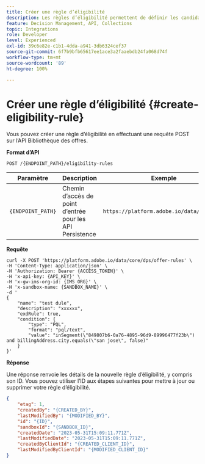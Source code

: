 ```yaml
---
title: Créer une règle d’éligibilité
description: Les règles d’éligibilité permettent de définir les candidats éligibles en fonction de ce que vous souhaitez cibler, comme les attributs de profil et les audiences.
feature: Decision Management, API, Collections
topic: Integrations
role: Developer
level: Experienced
exl-id: 39c6e82e-c1b1-4dda-a941-3db6324cef37
source-git-commit: 6f7b9bfb65617ee1ace3a2faaebdb24fa068d74f
workflow-type: tm+mt
source-wordcount: '89'
ht-degree: 100%

---
```


# Créer une règle d’éligibilité {#create-eligibility-rule}

Vous pouvez créer une règle d’éligibilité en effectuant une requête POST sur l’API Bibliothèque des offres.

**Format d’API**

```http
POST /{ENDPOINT_PATH}/eligibility-rules 
```

| Paramètre | Description | Exemple |
| --------- | ----------- | ------- |
| `{ENDPOINT_PATH}` | Chemin d’accès de point d’entrée pour les API Persistence | `https://platform.adobe.io/data/core/dps` |

**Requête**

```shell
curl -X POST 'https://platform.adobe.io/data/core/dps/offer-rules' \
-H 'Content-Type: application/json' \
-H 'Authorization: Bearer {ACCESS_TOKEN}' \
-H 'x-api-key: {API_KEY}' \
-H 'x-gw-ims-org-id: {IMS_ORG}' \
-H 'x-sandbox-name: {SANDBOX_NAME}' \
-d '
{
    "name": "test dule",
    "description": "xxxxxx",
    "exdRule": true,
    "condition": {
        "type": "PQL",
        "format": "pql/text",
        "value": "inSegment(\"849807b6-0a76-4895-96d9-89996477f23b\") and billingAddress.city.equals(\"san jose\", false)"
    }
}'
```

**Réponse**

Une réponse renvoie les détails de la nouvelle règle d’éligibilité, y compris son ID. Vous pouvez utiliser l’ID aux étapes suivantes pour mettre à jour ou supprimer votre règle d’éligibilité.

```json
{
    "etag": 1,
    "createdBy": "{CREATED_BY}",
    "lastModifiedBy": "{MODIFIED_BY}",
    "id": "{ID}",
    "sandboxId": "{SANDBOX_ID}",
    "createdDate": "2023-05-31T15:09:11.771Z",
    "lastModifiedDate": "2023-05-31T15:09:11.771Z",
    "createdByClientId": "{CREATED_CLIENT_ID}",
    "lastModifiedByClientId": "{MODIFIED_CLIENT_ID}"
}
```
